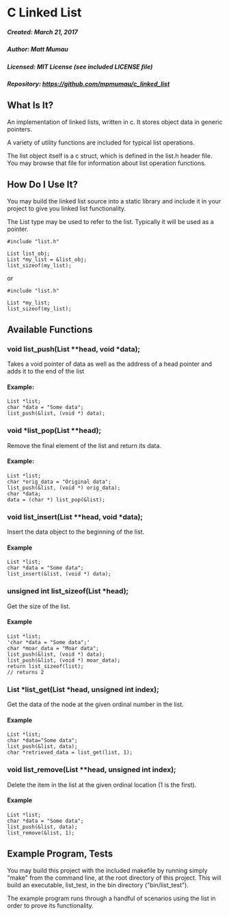 # C Linked List
##### Created:  March 21, 2017

##### Author:   Matt Mumau

##### Licensed: MIT License (see included LICENSE file)

##### Repository: https://github.com/mpmumau/c_linked_list

## What Is It?
An implementation of linked lists, written in c. It stores object data in 
generic pointers.

A variety of utility functions are included for typical list operations.

The list object itself is a c struct, which is defined in the list.h header 
file. You may browse that file for information about list operation functions.

## How Do I Use It?
You may build the linked list source into a static library and include it in
your project to give you linked list functionality. 

The List type may be used to refer to the list. Typically it will be used as a
pointer.

    #include "list.h"

    List list_obj;
    List *my_list = &list_obj;
    list_sizeof(my_list);

or

    #include "list.h"

    List *my_list;
    list_sizeof(my_list);


## Available Functions

### void list_push(List **head, void *data);
Takes a void pointer of data as well as the address of a head pointer and adds
it to the end of the list

#### Example:

    List *list;
    char *data = "Some data";
    list_push(&list, (void *) data);

### void *list_pop(List **head);
Remove the final element of the list and return its data.

#### Example:

    List *list;
    char *orig_data = "Original data";
    list_push(&list, (void *) orig_data);
    char *data;
    data = (char *) list_pop(&list);

### void list_insert(List **head, void *data);
Insert the data object to the beginning of the list.

#### Example

    List *list;
    char *data = "Some data";
    list_insert(&list, (void *) data);

### unsigned int list_sizeof(List *head);
Get the size of the list.

#### Example

    List *list;
    'char *data = "Some data";'
    char *moar_data = "Moar data";
    list_push(&list, (void *) data);
    list_push(&list, (void *) moar_data);
    return list_sizeof(list);
    // returns 2

### List *list_get(List *head, unsigned int index);
Get the data of the node at the given ordinal number in the list.

#### Example

    List *list;
    char *data="Some data";
    list_push(&list, data);
    char *retrieved_data = list_get(list, 1);

### void list_remove(List **head, unsigned int index);
Delete the item in the list at the given ordinal location (1 is the first).

#### Example

    List *list;
    char *data = "Some data";
    list_push(&list, data);
    list_remove(&list, 1);

## Example Program, Tests
You may build this project with the included makefile by running simply "make"
from the command line, at the root directory of this project. This will build
an executable, list_test, in the bin directory ("bin/list_test").

The example program runs through a handful of scenarios using the list in order
to prove its functionality.



